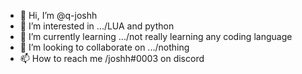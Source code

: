 - 👋 Hi, I’m @q-joshh
- 👀 I’m interested in .../LUA and python
- 🌱 I’m currently learning .../not really learning any coding language
- 💞️ I’m looking to collaborate on .../nothing
- 📫 How to reach me /joshh#0003 on discord
